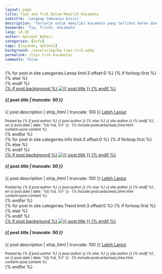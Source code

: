 ```yaml
---
layout: page
title: Tips and Trik Dalam Memilih Kacamata
subtitle: 'Lengkap Semuanya Disini'
description: 'Tertarik untuk memiliki kacamata yang terlihat keren dan sesuai dengan wajahmu? Baca artikel ini untuk mengetahui tips memilih kacamata yang sesuai dengan bentuk wajahmu agar terlihat lebih seimbang dan menarik'
keywords: 'Tip, Tricks, Kacamata'
lang: id-ID
author: Optikal Bahari
categories: [Info]
tags: [layanan, optikal]
background: /assets/img/bg-tips-trik.webp
permalink: /tips-trik-kacamata/
comments: false
---
```


<!-- Section 1: Lensa -->
<section id="posts-category1">
  <div class="container">
    <div class="row">
      {% for post in site.categories.Lensa limit:3 offset:0 %}
        {% if forloop.first %}
          <div class="col-12 col-md-12 col-lg-4 mb-5">
        {% else %}
          <div class="col-12 col-md-6 col-lg-4 mb-5">
        {% endif %}
          <div class="card shadow p-0 bg-white rounded hover-zoomin">
            <a href="{{ post.url | prepend: site.baseurl | replace: '//', '/' }}" title="{{ post.title }}">
              {% if post.background %}
                <img
                  itemprop="image"
                  src="{{ post.background | prepend: site.baseurl | replace: '//', '/' }}"
                  class="card-img-top img-fluid"
                  loading="lazy"
                  alt="{{ post.title }}" />
              {% endif %}
            </a>
            <div class="card-body">
              <h5 class="card-title">{{ post.title | truncate: 50 }}</h5>
              <p class="card-text text-left">
                {{ post.description | strip_html | truncate: 100 }}
                <a class="btn btn-primary rounded-pill mt-3 align-text-bottom text-decoration-none"
                  href="{{ post.url | prepend: site.baseurl | replace: '//', '/' }}"
                  title="{{ post.title }}">
                  Lebih Lanjut
                </a>
              </p>
            </div>
            <div class="card-footer">
              <small class="text-muted">
                Posted by
                <em>
                  {% if post.author %}
                    {{ post.author }}
                  {% else %}
                    {{ site.author }}
                  {% endif %}
                </em>,
                on {{ post.date | date: '%b %d, %Y' }} ·
                {% include postcards/read_time.html content=post.content %}
              </small>
            </div>
          </div>
        </div>
      {% endfor %}
    </div>
  </div>
</section>

<!-- Section 2: Info -->
<section id="posts-category2">
  <div class="container">
    <div class="row">
      {% for post in site.categories.Info limit:3 offset:0 %}
        {% if forloop.first %}
          <div class="col-12 col-md-12 col-lg-4 mb-5">
        {% else %}
          <div class="col-12 col-md-6 col-lg-4 mb-5">
        {% endif %}
          <div class="card shadow p-0 bg-white rounded hover-zoomin">
            <a href="{{ post.url | prepend: site.baseurl | replace: '//', '/' }}" title="{{ post.title }}">
              {% if post.background %}
                <img
                  itemprop="image"
                  src="{{ post.background | prepend: site.baseurl | replace: '//', '/' }}"
                  class="card-img-top img-fluid"
                  loading="lazy"
                  alt="{{ post.title }}" />
              {% endif %}
            </a>
            <div class="card-body">
              <h5 class="card-title">{{ post.title | truncate: 50 }}</h5>
              <p class="card-text text-left">
                {{ post.description | strip_html | truncate: 100 }}
                <a class="btn btn-primary rounded-pill mt-3 align-text-bottom text-decoration-none"
                  href="{{ post.url | prepend: site.baseurl | replace: '//', '/' }}"
                  title="{{ post.title }}">
                  Lebih Lanjut
                </a>
              </p>
            </div>
            <div class="card-footer">
              <small class="text-muted">
                Posted by
                <em>
                  {% if post.author %}
                    {{ post.author }}
                  {% else %}
                    {{ site.author }}
                  {% endif %}
                </em>,
                on {{ post.date | date: '%b %d, %Y' }} ·
                {% include postcards/read_time.html content=post.content %}
              </small>
            </div>
          </div>
        </div>
      {% endfor %}
    </div>
  </div>
</section>

<!-- Section 3: Trend -->
<section id="posts-category3">
  <div class="container">
    <div class="row">
      {% for post in site.categories.Trend limit:3 offset:0 %}
        {% if forloop.first %}
          <div class="col-12 col-md-12 col-lg-4 mb-5">
        {% else %}
          <div class="col-12 col-md-6 col-lg-4 mb-5">
        {% endif %}
          <div class="card shadow p-0 bg-white rounded hover-zoomin">
            <a href="{{ post.url | prepend: site.baseurl | replace: '//', '/' }}" title="{{ post.title }}">
              {% if post.background %}
                <img
                  itemprop="image"
                  src="{{ post.background | prepend: site.baseurl | replace: '//', '/' }}"
                  class="card-img-top img-fluid"
                  loading="lazy"
                  alt="{{ post.title }}" />
              {% endif %}
            </a>
            <div class="card-body">
              <h5 class="card-title">{{ post.title | truncate: 50 }}</h5>
              <p class="card-text text-left">
                {{ post.description | strip_html | truncate: 100 }}
                <a class="btn btn-primary rounded-pill mt-3 align-text-bottom text-decoration-none"
                  href="{{ post.url | prepend: site.baseurl | replace: '//', '/' }}"
                  title="{{ post.title }}">
                  Lebih Lanjut
                </a>
              </p>
            </div>
            <div class="card-footer">
              <small class="text-muted">
                Posted by
                <em>
                  {% if post.author %}
                    {{ post.author }}
                  {% else %}
                    {{ site.author }}
                  {% endif %}
                </em>,
                on {{ post.date | date: '%b %d, %Y' }} ·
                {% include postcards/read_time.html content=post.content %}
              </small>
            </div>
          </div>
        </div>
      {% endfor %}
    </div>
  </div>
</section>
